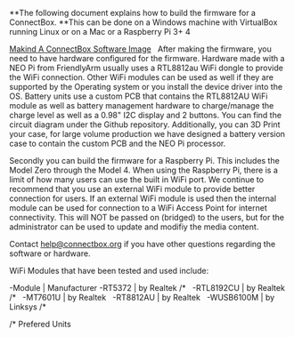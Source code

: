 **The following document explains how to build the firmware for a ConnectBox.
**This can be done on  a Windows machine with VirtualBox running Linux or on a Mac or a Raspberry Pi 3+ 4

<a href="https://github.com/ConnectBox/connectbox-pi/blob/master/doc/making_an_image.md">Makind A ConnectBox Software Image</a>
&nbsp;
After making the firmware, you need to have hardware configured for the firmware.
Hardware made with a NEO Pi from FriendlyArm usually uses a RTL8812au WiFi dongle to provide the WiFi connection.  Other WiFi modules can be used as well if they are supported by the Operating system or you install the device driver into the OS.  Battery units use a custom PCB that contains the RTL8812AU WiFi module as well as battery management hardware to charge/manage the charge level as well as a 0.98" I2C display and 2 buttons.  You can find the circuit diagram under the Github repository.  Additionally, you can 3D Print your case, for large volume production we have designed a battery version case to contain the custom PCB and the NEO Pi processor.

Secondly you can build the firmware for a Raspberry Pi.  This includes the Model Zero through the Model 4.  When using the Raspberry Pi, there is a limit of how many users can use the built in WiFi port.  We continue to recommend that you use an external WiFi module to provide better connection for users.  If an external WiFi module  is used then the internal module can be used for connection to a WiFi Access Point for internet connectivity.  This will NOT be passed on (bridged) to the users, but for the administrator can be used to update and modifiy the media content.

Contact help@connectbox.org if you have other questions regarding the software or hardware.

WiFi Modules that have been tested and used include:&nbsp;

-Module | Manufacturer
-RT5372 | by Realtek /* &nbsp;
-RTL8192CU | by Realtek  /* &nbsp;
-MT7601U | by Realtek &nbsp;
-RT8812AU | by Realtek &nbsp;
-WUSB6100M | by Linksys  /* &nbsp;


/* Prefered Units&nbsp;
